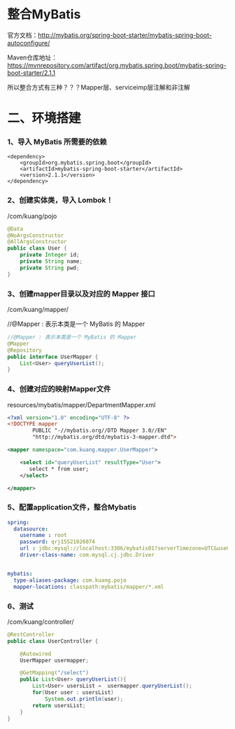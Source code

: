 # 整合MyBatis

官方文档：http://mybatis.org/spring-boot-starter/mybatis-spring-boot-autoconfigure/

Maven仓库地址：https://mvnrepository.com/artifact/org.mybatis.spring.boot/mybatis-spring-boot-starter/2.1.1



所以整合方式有三种？？？Mapper层、serviceimp层注解和非注解



# 二、环境搭建

### 1、导入 MyBatis 所需要的依赖

```
<dependency>
    <groupId>org.mybatis.spring.boot</groupId>
    <artifactId>mybatis-spring-boot-starter</artifactId>
    <version>2.1.1</version>
</dependency>
```



### 2、创建实体类，导入 Lombok！

/com/kuang/pojo

```java
@Data
@NoArgsConstructor
@AllArgsConstructor
public class User {
    private Integer id;
    private String name;
    private String pwd;
}
```



### 3、创建mapper目录以及对应的 Mapper 接口

/com/kuang/mapper/

//@Mapper : 表示本类是一个 MyBatis 的 Mapper

```java
//@Mapper : 表示本类是一个 MyBatis 的 Mapper
@Mapper
@Repository
public interface UserMapper {
    List<User> queryUserList();
}
```



### 4、创建对应的映射Mapper文件

resources/mybatis/mapper/DepartmentMapper.xml

```xml
<?xml version="1.0" encoding="UTF-8" ?>
<!DOCTYPE mapper
        PUBLIC "-//mybatis.org//DTD Mapper 3.0//EN"
        "http://mybatis.org/dtd/mybatis-3-mapper.dtd">

<mapper namespace="com.kuang.mapper.UserMapper">

    <select id="queryUserList" resultType="User">
       select * from user;
    </select>

</mapper>
```



### 5、配置application文件，整合Mybatis

```yaml
spring:
  datasource:
    username : root
    password: qrj15521026074
    url : jdbc:mysql://localhost:3306/mybatis01?serverTimezone=UTC&useUnicode=true&characterEncoding=utf-8
    driver-class-name: com.mysql.cj.jdbc.Driver


mybatis:
  type-aliases-package: com.kuang.pojo
  mapper-locations: classpath:mybatis/mapper/*.xml
```



### 6、测试

/com/kuang/controller/

```java
@RestController
public class UserController {

    @Autowired
    UserMapper usermapper;

    @GetMapping("/select")
    public List<User> queryUserList(){
        List<User> usersList =  usermapper.queryUserList();
        for(User user : usersList)
            System.out.println(user);
        return usersList;
    }
}
```


